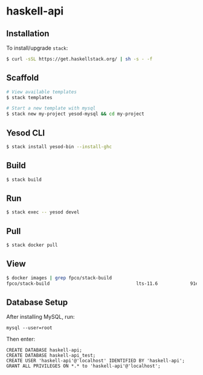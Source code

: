 # haskell-api

## Installation

To install/upgrade `stack`:

```bash
$ curl -sSL https://get.haskellstack.org/ | sh -s - -f
```

## Scaffold

```bash
# View available templates
$ stack templates

# Start a new template with mysql
$ stack new my-project yesod-mysql && cd my-project
```

## Yesod CLI

```bash
$ stack install yesod-bin --install-ghc
```

## Build

```bash
$ stack build
```

## Run

```bash
$ stack exec -- yesod devel
```

## Pull

```bash
$ stack docker pull
```

## View

```bash
$ docker images | grep fpco/stack-build
fpco/stack-build                                lts-11.6            91e60896cf30        6 weeks ago         7.15GB
```

## Database Setup

After installing MySQL, run:

```
mysql --user=root
```

Then enter:

```
CREATE DATABASE haskell-api;
CREATE DATABASE haskell-api_test;
CREATE USER 'haskell-api'@'localhost' IDENTIFIED BY 'haskell-api';
GRANT ALL PRIVILEGES ON *.* to 'haskell-api'@'localhost';
```
<!-- 
## Haskell Setup

1. If you haven't already, [install Stack](https://haskell-lang.org/get-started)
	* On POSIX systems, this is usually `curl -sSL https://get.haskellstack.org/ | sh`
2. Install the `yesod` command line tool: `stack install yesod-bin --install-ghc`
3. Build libraries: `stack build`

If you have trouble, refer to the [Yesod Quickstart guide](https://www.yesodweb.com/page/quickstart) for additional detail.

## Development

Start a development server with:

```
stack exec -- yesod devel
```

As your code changes, your site will be automatically recompiled and redeployed to localhost.

## Tests

```
stack test --flag haskell-api:library-only --flag haskell-api:dev
```

(Because `yesod devel` passes the `library-only` and `dev` flags, matching those flags means you don't need to recompile between tests and development, and it disables optimization to speed up your test compile times).

## Documentation

* Read the [Yesod Book](https://www.yesodweb.com/book) online for free
* Check [Stackage](http://stackage.org/) for documentation on the packages in your LTS Haskell version, or [search it using Hoogle](https://www.stackage.org/lts/hoogle?q=). Tip: Your LTS version is in your `stack.yaml` file.
* For local documentation, use:
	* `stack haddock --open` to generate Haddock documentation for your dependencies, and open that documentation in a browser
	* `stack hoogle <function, module or type signature>` to generate a Hoogle database and search for your query
* The [Yesod cookbook](https://github.com/yesodweb/yesod-cookbook) has sample code for various needs

## Getting Help

* Ask questions on [Stack Overflow, using the Yesod or Haskell tags](https://stackoverflow.com/questions/tagged/yesod+haskell)
* Ask the [Yesod Google Group](https://groups.google.com/forum/#!forum/yesodweb)
* There are several chatrooms you can ask for help:
	* For IRC, try Freenode#yesod and Freenode#haskell
	* [Functional Programming Slack](https://fpchat-invite.herokuapp.com/), in the #haskell, #haskell-beginners, or #yesod channels. -->
